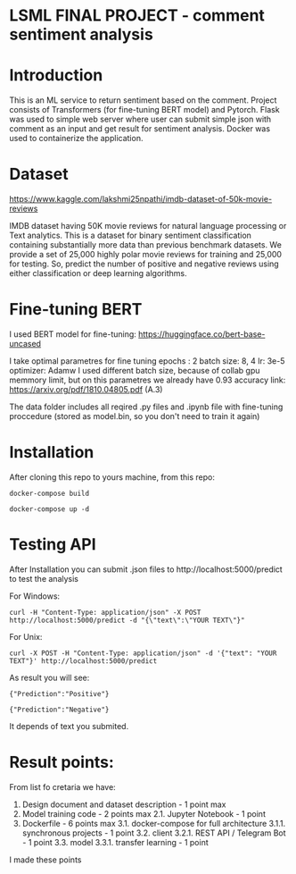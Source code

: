 # LSML FINAL PROJECT - comment sentiment analysis

# Introduction
This is an ML service to return sentiment based on the comment. Project consists of Transformers (for fine-tuning BERT model) and Pytorch. Flask was used to simple web server where user can submit simple json with comment as an input and get result for sentiment analysis. Docker was used to containerize the application.

# Dataset

https://www.kaggle.com/lakshmi25npathi/imdb-dataset-of-50k-movie-reviews

IMDB dataset having 50K movie reviews for natural language processing or Text analytics.
This is a dataset for binary sentiment classification containing substantially more data than previous benchmark datasets. We provide a set of 25,000 highly polar movie reviews for training and 25,000 for testing. So, predict the number of positive and negative reviews using either classification or deep learning algorithms.

# Fine-tuning BERT

I used BERT model for fine-tuning: https://huggingface.co/bert-base-uncased

I take optimal parametres for fine tuning
  epochs : 2
  batch size: 8, 4
  lr: 3e-5
  optimizer: Adamw
I used different batch size, because of collab gpu memmory limit, but on this parametres we already have 0.93 accuracy
link: https://arxiv.org/pdf/1810.04805.pdf (A.3)

The data folder includes all reqired .py files and .ipynb file with fine-tuning proccedure (stored as model.bin, so you don't need to train it again)

# Installation
After cloning this repo to yours machine, from this repo:

```
docker-compose build
```
 
```
docker-compose up -d
```

# Testing API

After Installation you can submit .json files to http://localhost:5000/predict to test the analysis

For Windows:
```
curl -H "Content-Type: application/json" -X POST http://localhost:5000/predict -d "{\"text\":\"YOUR TEXT\"}"
```

For Unix:

```
curl -X POST -H "Content-Type: application/json" -d '{"text": "YOUR TEXT"}' http://localhost:5000/predict
```

As result you will see:
```
{"Prediction":"Positive"} 
```

```
{"Prediction":"Negative"} 
```

It depends of text you submited.

# Result points:
From list fo cretaria we have:
  1. Design document and dataset description - 1 point max
  2. Model training code - 2 points max
    2.1. Jupyter Notebook - 1 point
  3. Dockerfile - 6 points max
    3.1. docker-compose for full architecture
      3.1.1. synchronous projects - 1 point
    3.2. client
      3.2.1. REST API / Telegram Bot - 1 point
    3.3. model
      3.3.1. transfer learning - 1 point

I made these points
